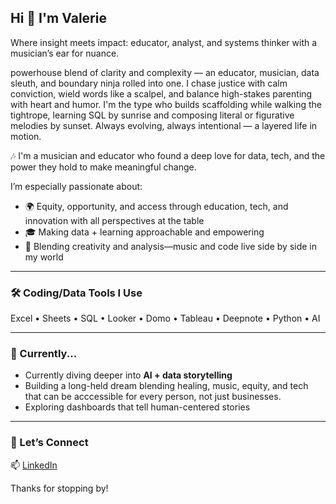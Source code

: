 ## Hi 👋 I'm Valerie

Where insight meets impact: educator, analyst, and systems thinker with a musician’s ear for nuance.

powerhouse blend of clarity and complexity — an educator, musician, data sleuth, and boundary ninja rolled into one. I chase justice with calm conviction, wield words like a scalpel, and balance high-stakes parenting with heart and humor. I'm the type who builds scaffolding while walking the tightrope, learning SQL by sunrise and composing literal or figurative melodies by sunset. Always evolving, always intentional — a layered life in motion.



🎶 I'm a musician and educator who found a deep love for data, tech, and the power they hold to make meaningful change.

I’m especially passionate about:
- 🌍 Equity, opportunity, and access through education, tech, and innovation with all perspectives at the table
- 🎓 Making data + learning approachable and empowering  
- 🧠 Blending creativity and analysis—music and code live side by side in my world  

---

### 🛠️ Coding/Data Tools I Use
Excel • Sheets • SQL • Looker • Domo • Tableau • Deepnote • Python • AI 

---

### 🌱 Currently...
- Currently diving deeper into **AI + data storytelling**  
- Building a long-held dream blending healing, music, equity, and tech that can be acccessible for every person, not just businesses.
- Exploring dashboards that tell human-centered stories  

---

### 🤝 Let’s Connect
📫 [LinkedIn](https://www.linkedin.com/in/valerie-witt)

Thanks for stopping by!

